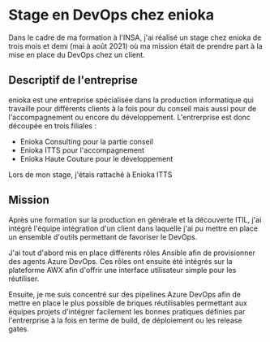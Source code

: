 # Stage en DevOps chez enioka

Dans le cadre de ma formation à l'INSA, j'ai réalisé un stage chez enioka de trois mois et demi (mai à août 2021) où ma mission était de prendre part à la mise en place du DevOps chez un client.

## Descriptif de l'entreprise

enioka est une entreprise spécialisée dans la production informatique qui travaille pour différents clients à la fois pour du conseil mais aussi pour de l'accompagnement ou encore du développement. L'entrerprise est donc découpée en trois filiales :

- Enioka Consulting pour la partie conseil
- Enioka ITTS pour l'accompagnement
- Enioka Haute Couture pour le développement

Lors de mon stage, j'étais rattaché à Enioka ITTS

## Mission

Après une formation sur la production en générale et la découverte ITIL, j'ai intégré l'équipe intégration d'un client dans laquelle j'ai pu mettre en place un ensemble d'outils permettant de favoriser le DevOps.

J'ai tout d'abord mis en place différents rôles Ansible afin de provisionner des agents Azure DevOps. Ces rôles ont ensuite été intégrés sur la plateforme AWX afin d'offrir une interface utilisateur simple pour les réutiliser.

Ensuite, je me suis concentré sur des pipelines Azure DevOps afin de mettre en place le plus possible de briques réutilisables permettant aux équipes projets d'intégrer facilement les bonnes pratiques définies par l'entrerprise à la fois en terme de build, de déploiement ou les release gates.
